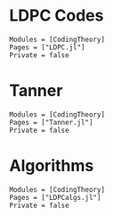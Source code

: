 # LDPC Codes

```@autodocs
Modules = [CodingTheory]
Pages = ["LDPC.jl"]
Private = false
```

# Tanner

```@autodocs
Modules = [CodingTheory]
Pages = ["Tanner.jl"]
Private = false
```

# Algorithms
```@autodocs
Modules = [CodingTheory]
Pages = ["LDPCalgs.jl"]
Private = false
```
